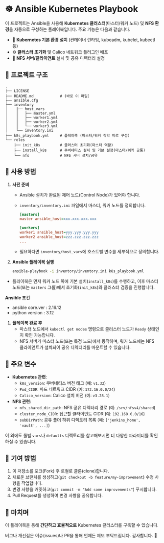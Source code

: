 # ☸️ Ansible Kubernetes Playbook

이 프로젝트는 Ansible을 사용해 **Kubernetes 클러스터**(마스터/워커 노드) 및 **NFS 환경**을 자동으로 구성하는 플레이북입니다.
주요 기능은 다음과 같습니다.

- 🚀 **Kubernetes 기본 환경 설치** (컨테이너 런타임, kubeadm, kubelet, kubectl 등)
- ⚙️ **클러스터 초기화** 및 Calico 네트워크 플러그인 배포
- 📁 **NFS 서버/클라이언트** 설치 및 공유 디렉터리 설정

## 📂 프로젝트 구조

```
.
├── LICENSE
├── README.md            # (바로 이 파일)
├── ansible.cfg
├── inventory
│    ├── host_vars
│    │   ├── master.yml
│    │   ├── worker1.yml
│    │   ├── worker2.yml
│    │   └── worker3.yml
│    └── inventory.ini
├── k8s_playbook.yml     # 플레이북 (마스터/워커 각각 따로 구성)
└── roles
    ├── init_k8s         # 클러스터 초기화(마스터 역할)
    ├── install_k8s      # 쿠버네티스 설치 및 기본 설정(마스터/워커 공통)
    └── nfs              # NFS 서버 설치/공유
```

## 📝 사용 방법

1. **사전 준비**
   - Ansible 설치가 완료된 제어 노드(Control Node)가 있어야 합니다.
   - `inventory/inventory.ini` 파일에서 마스터, 워커 노드를 정의합니다.

     ```ini
     [masters]
     master ansible_host=xxx.xxx.xxx.xxx

     [workers]
     worker1 ansible_host=yyy.yyy.yyy.yyy
     worker2 ansible_host=zzz.zzz.zzz.zzz
     ...
     ```

   - 필요하다면 `inventory/host_vars`에 호스트별 변수를 세부적으로 정의합니다.

2. **Ansible 플레이북 실행**

   ```bash
   ansible-playbook -i inventory/inventory.ini k8s_playbook.yml

- 플레이북은 먼저 워커 노드 쪽에 기본 설치(`install_k8s`)를 수행하고, 이후 마스터 노드(또는 `masters` 그룹)에서 초기화(`init_k8s`)와 클러스터 검증을 진행합니다.

**Ansible 조건**

- ansible core.ver : 2.16.12
- python version : 3.12

1. **플레이북 완료 후**
    - 마스터 노드에서 `kubectl get nodes` 명령으로 클러스터 노드가 `Ready` 상태인지 확인 가능합니다.
    - NFS 서버가 마스터 노드(또는 특정 노드)에서 동작하며, 워커 노드에는 NFS 클라이언트가 설치되어 공유 디렉터리를 마운트할 수 있습니다.

## 🔑 주요 변수

- **Kubernetes 관련**:
  - `k8s_version`: 쿠버네티스 버전 태그 (예: `v1.32`)
  - `Pod_CIDR`: 파드 네트워크 CIDR (예: `172.16.0.0/24`)
  - `Calico_version`: Calico 설치 버전 (예: `v3.28.1`)
- **NFS 관련**:
  - `nfs_shared_dir_path`: NFS 공유 디렉터리 경로 (예: `/srv/nfsv4/shared`)
  - `cluster_node_CIDR`: 접근할 클라이언트 CIDR (예: `192.168.0.0/16`)
  - `subDirPath`: 공유 폴더 하위 디렉토리 목록 (예: `['jenkins_home', 'vault', ...]`)

이 외에도 롤별 `vars`나 `defaults` 디렉토리를 참고해보시면 더 다양한 파라미터를 확인하실 수 있습니다.

## 🤝 기여 방법

1. 이 저장소를 포크(Fork) 후 로컬로 클론(clone)합니다.
2. 새로운 브랜치를 생성하고(`git checkout -b feature/my-improvement`) 수정 사항을 작업합니다.
3. 변경 사항을 커밋하고(`git commit -m "Add some improvements"`) 푸시합니다.
4. Pull Request를 생성하여 변경 사항을 공유합니다.

## 🎉 마치며

이 플레이북을 통해 **간단하고 효율적으로** Kubernetes 클러스터를 구축할 수 있습니다.

버그나 개선점은 이슈(issues)나 PR을 통해 언제든 제보 부탁드립니다. 감사합니다. 🙏
